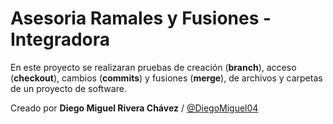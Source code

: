# Asesoria Ramales y Fusiones - Integradora
En este proyecto se realizaran pruebas de creación (**branch**), acceso (**checkout**), cambios (**commits**) y fusiones (**merge**), de archivos y carpetas de un proyecto de software.

Creado por **Diego Miguel Rivera Chávez** / [@DiegoMiguel04](https://github.com/DiegoMiguel04)
